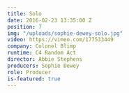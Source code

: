 ```yaml
---
title: Solo
date: 2016-02-23 13:35:00 Z
position: 7
img: "/uploads/sophie-dewey-solo.jpg"
video: https://vimeo.com/177533449
company: Colonel Blimp
runtime: C4 Random Act
director: Abbie Stephens
producers: Sophie Dewey
role: Producer
is-featured: true
---
```


